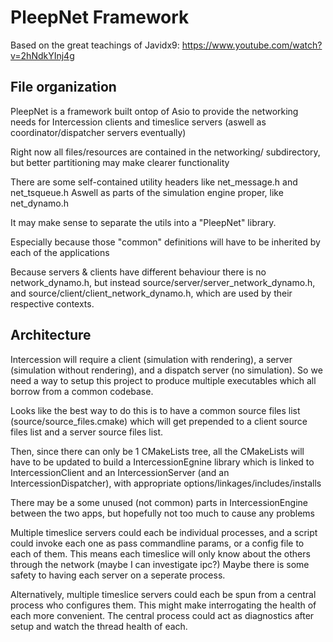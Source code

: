 # PleepNet Framework

Based on the great teachings of Javidx9:
https://www.youtube.com/watch?v=2hNdkYInj4g

## File organization
PleepNet is a framework built ontop of Asio to provide the networking needs for Intercession
clients and timeslice servers (aswell as coordinator/dispatcher servers eventually)

Right now all files/resources are contained in the networking/ subdirectory, but better
partitioning may make clearer functionality

There are some self-contained utility headers like net_message.h and net_tsqueue.h
Aswell as parts of the simulation engine proper, like net_dynamo.h

It may make sense to separate the utils into a "PleepNet" library.

Especially because those "common" definitions will have to be inherited by each of the applications

Because servers & clients have different behaviour there is no network_dynamo.h, but instead source/server/server_network_dynamo.h, and source/client/client_network_dynamo.h, which are used by their respective contexts.

## Architecture
Intercession will require a client (simulation with rendering), a server (simulation without rendering), and a dispatch server (no simulation). So we need a way to setup this project to produce multiple executables which all borrow from a common codebase.

Looks like the best way to do this is to have a common source files list (source/source_files.cmake)
which will get prepended to a client source files list and a server source files list.

Then, since there can only be 1 CMakeLists tree, all the CMakeLists will have to be updated to
build a IntercessionEgnine library which is linked to 
IntercessionClient and an IntercessionServer (and an IntercessionDispatcher),
with appropriate options/linkages/includes/installs

There may be a some unused (not common) parts in IntercessionEngine between the two apps,
but hopefully not too much to cause any problems

Multiple timeslice servers could each be individual processes, and a script could invoke each one as pass commandline params, or a config file to each of them. This means each timeslice will only know about the others through the network (maybe I can investigate ipc?)
Maybe there is some safety to having each server on a seperate process. 

Alternatively, multiple timeslice servers could each be spun from a central process who configures them. This might make interrogating the health of each more convenient. The central process could act as diagnostics after setup and watch the thread health of each.